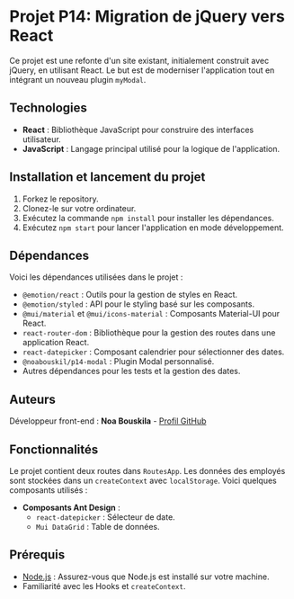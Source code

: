 # Projet P14: Migration de jQuery vers React

Ce projet est une refonte d'un site existant, initialement construit avec jQuery, en utilisant React. Le but est de moderniser l'application tout en intégrant un nouveau plugin `myModal`.

## Technologies 

- **React** : Bibliothèque JavaScript pour construire des interfaces utilisateur.
- **JavaScript** : Langage principal utilisé pour la logique de l'application.

## Installation et lancement du projet

1. Forkez le repository.
2. Clonez-le sur votre ordinateur.
3. Exécutez la commande `npm install` pour installer les dépendances.
4. Exécutez `npm start` pour lancer l'application en mode développement.

## Dépendances

Voici les dépendances utilisées dans le projet :

- `@emotion/react` : Outils pour la gestion de styles en React.
- `@emotion/styled` : API pour le styling basé sur les composants.
- `@mui/material` et `@mui/icons-material` : Composants Material-UI pour React.
- `react-router-dom` : Bibliothèque pour la gestion des routes dans une application React.
- `react-datepicker` : Composant calendrier pour sélectionner des dates.
- `@noabouskil/p14-modal` : Plugin Modal personnalisé.
- Autres dépendances pour les tests et la gestion des dates.

## Auteurs

Développeur front-end : **Noa Bouskila** - [Profil GitHub](https://github.com/noabouskila)

## Fonctionnalités

Le projet contient deux routes dans `RoutesApp`. Les données des employés sont stockées dans un `createContext` avec `localStorage`. Voici quelques composants utilisés :

- **Composants Ant Design** :
  - `react-datepicker` : Sélecteur de date.
  - `Mui DataGrid` : Table de données.

## Prérequis

- [Node.js](https://nodejs.org/en/) : Assurez-vous que Node.js est installé sur votre machine.
- Familiarité avec les Hooks et `createContext`.

